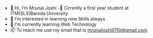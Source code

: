 - 👋 Hi, I’m Mrunal Joshi
-🏫 Cirrently a first year student at ITM(SLS)Baroda University 
- 👀 I’m interested in learning new Skills always
- 🌱 I’m currently learning Web Technology
- 📫 To reach me use my email that is mrunaljoshi0110@gmail.com

<!---
joshi-mrunal0110/joshi-mrunal0110 is a ✨ special ✨ repository because its `README.md` (this file) appears on your GitHub profile.
You can click the Preview link to take a look at your changes.
--->
